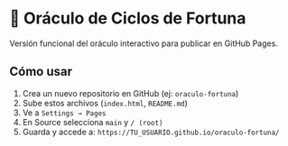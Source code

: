 # 🔮 Oráculo de Ciclos de Fortuna

Versión funcional del oráculo interactivo para publicar en GitHub Pages.

## Cómo usar

1. Crea un nuevo repositorio en GitHub (ej: `oraculo-fortuna`)
2. Sube estos archivos (`index.html`, `README.md`)
3. Ve a `Settings → Pages`
4. En Source selecciona `main` y `/ (root)`
5. Guarda y accede a: `https://TU_USUARIO.github.io/oraculo-fortuna/`

